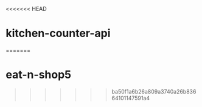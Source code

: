 <<<<<<< HEAD
# kitchen-counter-api
=======
# eat-n-shop5
>>>>>>> ba50f1a6b26a809a3740a26b83664101147591a4

